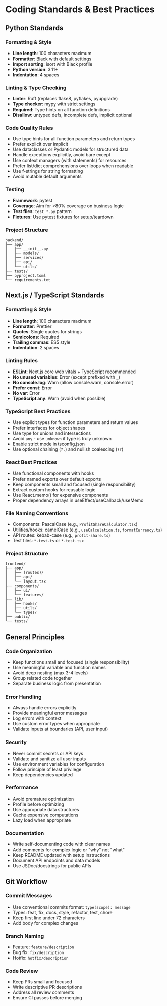 # Coding Standards & Best Practices

## Python Standards

### Formatting & Style
- **Line length**: 100 characters maximum
- **Formatter**: Black with default settings
- **Import sorting**: isort with Black profile
- **Python version**: 3.11+
- **Indentation**: 4 spaces

### Linting & Type Checking
- **Linter**: Ruff (replaces flake8, pyflakes, pyupgrade)
- **Type checker**: mypy with strict settings
- **Required**: Type hints on all function definitions
- **Disallow**: untyped defs, incomplete defs, implicit optional

### Code Quality Rules
- Use type hints for all function parameters and return types
- Prefer explicit over implicit
- Use dataclasses or Pydantic models for structured data
- Handle exceptions explicitly, avoid bare except
- Use context managers (with statements) for resources
- Prefer list/dict comprehensions over loops when readable
- Use f-strings for string formatting
- Avoid mutable default arguments

### Testing
- **Framework**: pytest
- **Coverage**: Aim for >80% coverage on business logic
- **Test files**: `test_*.py` pattern
- **Fixtures**: Use pytest fixtures for setup/teardown

### Project Structure
```
backend/
├── app/
│   ├── __init__.py
│   ├── models/
│   ├── services/
│   ├── api/
│   └── utils/
├── tests/
├── pyproject.toml
└── requirements.txt
```

## Next.js / TypeScript Standards

### Formatting & Style
- **Line length**: 100 characters maximum
- **Formatter**: Prettier
- **Quotes**: Single quotes for strings
- **Semicolons**: Required
- **Trailing commas**: ES5 style
- **Indentation**: 2 spaces

### Linting Rules
- **ESLint**: Next.js core web vitals + TypeScript recommended
- **No unused variables**: Error (except prefixed with `_`)
- **No console.log**: Warn (allow console.warn, console.error)
- **Prefer const**: Error
- **No var**: Error
- **TypeScript any**: Warn (avoid when possible)

### TypeScript Best Practices
- Use explicit types for function parameters and return values
- Prefer interfaces for object shapes
- Use type for unions and intersections
- Avoid `any` - use `unknown` if type is truly unknown
- Enable strict mode in tsconfig.json
- Use optional chaining (`?.`) and nullish coalescing (`??`)

### React Best Practices
- Use functional components with hooks
- Prefer named exports over default exports
- Keep components small and focused (single responsibility)
- Extract custom hooks for reusable logic
- Use React.memo() for expensive components
- Proper dependency arrays in useEffect/useCallback/useMemo

### File Naming Conventions
- Components: PascalCase (e.g., `ProfitShareCalculator.tsx`)
- Utilities/hooks: camelCase (e.g., `useCalculation.ts`, `formatCurrency.ts`)
- API routes: kebab-case (e.g., `profit-share.ts`)
- Test files: `*.test.ts` or `*.test.tsx`

### Project Structure
```
frontend/
├── app/
│   ├── (routes)/
│   ├── api/
│   └── layout.tsx
├── components/
│   ├── ui/
│   └── features/
├── lib/
│   ├── hooks/
│   ├── utils/
│   └── types/
├── public/
└── tests/
```

## General Principles

### Code Organization
- Keep functions small and focused (single responsibility)
- Use meaningful variable and function names
- Avoid deep nesting (max 3-4 levels)
- Group related code together
- Separate business logic from presentation

### Error Handling
- Always handle errors explicitly
- Provide meaningful error messages
- Log errors with context
- Use custom error types when appropriate
- Validate inputs at boundaries (API, user input)

### Security
- Never commit secrets or API keys
- Validate and sanitize all user inputs
- Use environment variables for configuration
- Follow principle of least privilege
- Keep dependencies updated

### Performance
- Avoid premature optimization
- Profile before optimizing
- Use appropriate data structures
- Cache expensive computations
- Lazy load when appropriate

### Documentation
- Write self-documenting code with clear names
- Add comments for complex logic or "why" not "what"
- Keep README updated with setup instructions
- Document API endpoints and data models
- Use JSDoc/docstrings for public APIs

## Git Workflow

### Commit Messages
- Use conventional commits format: `type(scope): message`
- Types: feat, fix, docs, style, refactor, test, chore
- Keep first line under 72 characters
- Add body for complex changes

### Branch Naming
- Feature: `feature/description`
- Bug fix: `fix/description`
- Hotfix: `hotfix/description`

### Code Review
- Keep PRs small and focused
- Write descriptive PR descriptions
- Address all review comments
- Ensure CI passes before merging
